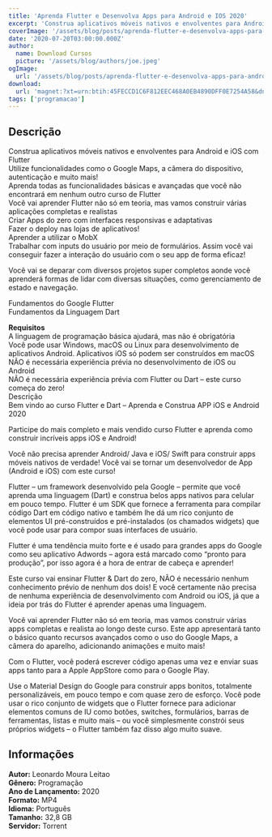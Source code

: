 ```yaml
---
title: 'Aprenda Flutter e Desenvolva Apps para Android e IOS 2020'
excerpt: 'Construa aplicativos móveis nativos e envolventes para Android e iOS com Flutter  Utilize funcionalidades como o Google Maps, a câmera do dispositivo, autenticação e muito mais!  Aprenda todas as funcionalidades básicas e avançadas que você não encontrará em nenhum outro curso de Flutter<'
coverImage: '/assets/blog/posts/aprenda-flutter-e-desenvolva-apps-para-android-e-ios-2020.jpg'
date: '2020-07-20T03:00:00.000Z'
author:
  name: Download Cursos
  picture: '/assets/blog/authors/joe.jpeg'
ogImage:
  url: '/assets/blog/posts/aprenda-flutter-e-desenvolva-apps-para-android-e-ios-2020.jpg'
download:
  url: 'magnet:?xt=urn:btih:45FECCD1C6F812EEC468A0EB4890DFF0E7254A58&dn=Aprenda%20Flutter%20e%20Desenvolva%20Apps%20Para%20Android%20e%20IOS%202020&tr=udp%3a%2f%2ftracker.openbittorrent.com%3a1337%2fannounce&tr=udp%3a%2f%2ftracker.opentrackr.org%3a1337%2fannounce'
tags: ['programacao']
---
```

<h2>Descrição</h2>
<p>Construa aplicativos móveis nativos e envolventes para Android e iOS com Flutter<br/> Utilize funcionalidades como o Google Maps, a câmera do dispositivo, autenticação e muito mais!<br/> Aprenda todas as funcionalidades básicas e avançadas que você não encontrará em nenhum outro curso de Flutter<br/> Você vai aprender Flutter não só em teoria, mas vamos construir várias aplicações completas e realistas<br/> Criar Apps do zero com interfaces responsivas e adaptativas<br/> Fazer o deploy nas lojas de aplicativos!<br/> Aprender a utilizar o MobX<br/> Trabalhar com inputs do usuário por meio de formulários. Assim você vai conseguir fazer a interação do usuário com o seu app de forma eficaz!</p><p>Você vai se deparar com diversos projetos super completos aonde você aprenderá formas de lidar com diversas situações, como gerenciamento de estado e navegação.</p><p>Fundamentos do Google Flutter<br/> Fundamentos da Linguagem Dart</p><p><strong>Requisitos</strong><br/> A linguagem de programação básica ajudará, mas não é obrigatória<br/> Você pode usar Windows, macOS ou Linux para desenvolvimento de aplicativos Android. Aplicativos iOS só podem ser construídos em macOS<br/> NÃO é necessária experiência prévia no desenvolvimento de iOS ou Android<br/> NÃO é necessária experiência prévia com Flutter ou Dart – este curso começa do zero!<br/> Descrição<br/> Bem vindo ao curso Flutter e Dart – Aprenda e Construa APP iOS e Android 2020</p><p>Participe do mais completo e mais vendido curso Flutter e aprenda como construir incríveis apps iOS e Android!</p><p>Você não precisa aprender Android/ Java e iOS/ Swift para construir apps móveis nativos de verdade! Você vai se tornar um desenvolvedor de App (Android e iOS) com este curso!</p><p>Flutter – um framework desenvolvido pela Google – permite que você aprenda uma linguagem (Dart) e construa belos apps nativos para celular em pouco tempo. Flutter é um SDK que fornece a ferramenta para compilar código Dart em código nativo e também lhe dá um rico conjunto de elementos UI pré-construídos e pré-instalados (os chamados widgets) que você pode usar para compor suas interfaces de usuário.</p><p>Flutter é uma tendência muito forte e é usado para grandes apps do Google como seu aplicativo Adwords – agora está marcado como “pronto para produção”, por isso agora é a hora de entrar de cabeça e aprender!</p><p>Este curso vai ensinar Flutter &amp; Dart do zero, NÃO é necessário nenhum conhecimento prévio de nenhum dos dois! E você certamente não precisa de nenhuma experiência de desenvolvimento com Android ou iOS, já que a ideia por trás do Flutter é aprender apenas uma linguagem.</p><p>Você vai aprender Flutter não só em teoria, mas vamos construir várias apps completas e realista ao longo deste curso. Este app apresentará tanto o básico quanto recursos avançados como o uso do Google Maps, a câmera do aparelho, adicionando animações e muito mais!</p><p>Com o Flutter, você poderá escrever código apenas uma vez e enviar suas apps tanto para a Apple AppStore como para o Google Play.</p><p>Use o Material Design do Google para construir apps bonitos, totalmente personalizáveis, em pouco tempo e com quase zero de esforço. Você pode usar o rico conjunto de widgets que o Flutter fornece para adicionar elementos comuns de IU como botões, switches, formulários, barras de ferramentas, listas e muito mais – ou você simplesmente constrói seus próprios widgets – o Flutter também faz disso algo muito suave.</p><h2>Informações</h2><p><strong>Autor:</strong> Leonardo Moura Leitao<br/> <strong>Gênero:</strong> Programação<br/> <strong>Ano de Lançamento:</strong> 2020<br/> <strong>Formato:</strong> MP4<br/> <strong>Idioma:</strong> Português<br/> <strong>Tamanho:</strong> 32,8 GB<br/> <strong>Servidor:</strong> Torrent</p>